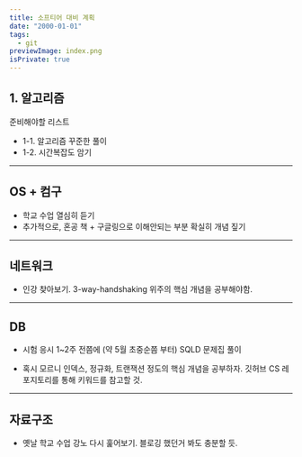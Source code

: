 ```yaml
---
title: 소프티어 대비 계획
date: "2000-01-01"
tags:
  - git
previewImage: index.png
isPrivate: true
---
```


## 1. 알고리즘

준비해야할 리스트

- 1-1. 알고리즘 꾸준한 풀이
- 1-2. 시간복잡도 암기

---

## OS + 컴구

- 학교 수업 열심히 듣기
- 추가적으로, 혼공 책 + 구글링으로 이해안되는 부분 확실히 개념 짚기

---

## 네트워크

- 인강 찾아보기. 3-way-handshaking 위주의 핵심 개념을 공부해야함.

---

## DB

- 시험 응시 1~2주 전쯤에 (약 5월 초중순쯤 부터) SQLD 문제집 풀이

- 혹시 모르니 인덱스, 정규화, 트랜잭션 정도의 핵심 개념을 공부하자. 깃허브 CS 레포지토리를 통해 키워드를 참고할 것.

---

## 자료구조

- 옛날 학교 수업 강노 다시 훑어보기. 블로깅 했던거 봐도 충분할 듯.
